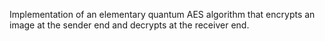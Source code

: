 Implementation of an elementary quantum AES algorithm that encrypts an image at the sender end and decrypts at the receiver end.
